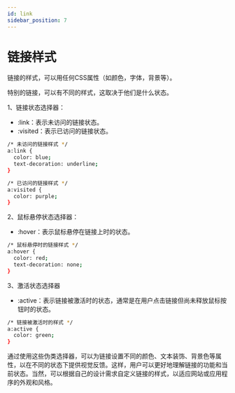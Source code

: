```yaml
---
id: link
sidebar_position: 7
---
```


# 链接样式
链接的样式，可以用任何CSS属性（如颜色，字体，背景等）。

特别的链接，可以有不同的样式，这取决于他们是什么状态。

1、链接状态选择器：
- :link：表示未访问的链接状态。
- :visited：表示已访问的链接状态。
```bash
/* 未访问的链接样式 */
a:link {
  color: blue;
  text-decoration: underline;
}

/* 已访问的链接样式 */
a:visited {
  color: purple;
}
```
2、鼠标悬停状态选择器：
- :hover：表示鼠标悬停在链接上时的状态。
```bash
/* 鼠标悬停时的链接样式 */
a:hover {
  color: red;
  text-decoration: none;
}
```
3、激活状态选择器
- :active：表示链接被激活时的状态，通常是在用户点击链接但尚未释放鼠标按钮时的状态。
```bash
/* 链接被激活时的样式 */
a:active {
  color: green;
}
```
通过使用这些伪类选择器，可以为链接设置不同的颜色、文本装饰、背景色等属性，以在不同的状态下提供视觉反馈。这样，用户可以更好地理解链接的功能和当前状态。当然，可以根据自己的设计需求自定义链接的样式，以适应网站或应用程序的外观和风格。
